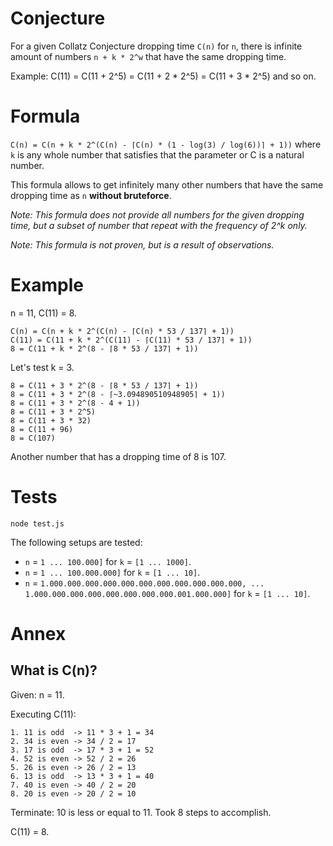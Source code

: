 # Conjecture

For a given Collatz Conjecture dropping time `C(n)` for `n`, there is infinite amount of numbers `n + k * 2^w` that have the same dropping time.

Example: C(11) = C(11 + 2^5) = C(11 + 2 * 2^5) = C(11 + 3 * 2^5) and so on.

# Formula

`C(n) = C(n + k * 2^(C(n) - ⌈C(n) * (1 - log(3) / log(6))⌉ + 1))` where `k` is any whole number that satisfies that the parameter or C is a natural number.

This formula allows to get infinitely many other numbers that have the same dropping time as `n` **without bruteforce**.

*Note: This formula does not provide all numbers for the given dropping time, but a subset of number that repeat with the frequency of 2^k only.*

*Note: This formula is not proven, but is a result of observations.*

# Example

n = 11, C(11) = 8.

```
C(n) = C(n + k * 2^(C(n) - ⌈C(n) * 53 / 137⌉ + 1))
C(11) = C(11 + k * 2^(C(11) - ⌈C(11) * 53 / 137⌉ + 1))
8 = C(11 + k * 2^(8 - ⌈8 * 53 / 137⌉ + 1))
```

Let's test k = 3.

```
8 = C(11 + 3 * 2^(8 - ⌈8 * 53 / 137⌉ + 1))
8 = C(11 + 3 * 2^(8 - ⌈~3.094890510948905⌉ + 1))
8 = C(11 + 3 * 2^(8 - 4 + 1))
8 = C(11 + 3 * 2^5)
8 = C(11 + 3 * 32)
8 = C(11 + 96)
8 = C(107)
```

Another number that has a dropping time of 8 is 107.

# Tests
```
node test.js
```

The following setups are tested:

- `n` = `1 ... 100.000]` for `k` = `[1 ... 1000]`.
- `n` = `1 ... 100.000.000]` for `k` = `[1 ... 10]`.
- `n` = `1.000.000.000.000.000.000.000.000.000.000.000, ... 1.000.000.000.000.000.000.000.000.001.000.000]` for `k` = `[1 ... 10]`.

# Annex

## What is C(n)?

Given: n = 11.

Executing C(11):

```
1. 11 is odd  -> 11 * 3 + 1 = 34
2. 34 is even -> 34 / 2 = 17
3. 17 is odd  -> 17 * 3 + 1 = 52
4. 52 is even -> 52 / 2 = 26
5. 26 is even -> 26 / 2 = 13
6. 13 is odd  -> 13 * 3 + 1 = 40
7. 40 is even -> 40 / 2 = 20
8. 20 is even -> 20 / 2 = 10
```

Terminate: 10 is less or equal to 11. Took 8 steps to accomplish.

C(11) = 8.

